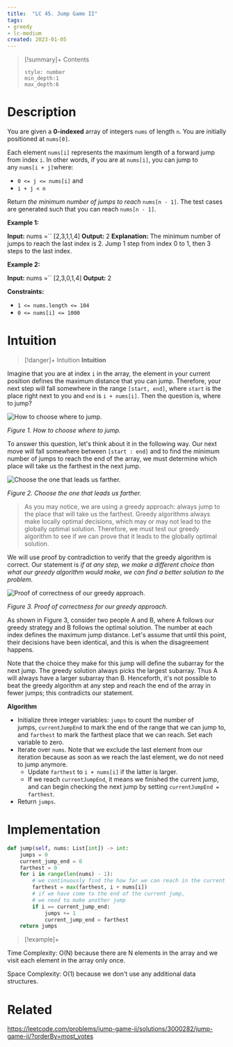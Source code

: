```yaml
---
title:  "LC 45. Jump Game II"
tags:
- greedy
- lc-medium
created: 2023-01-05
---
```


>[!summary]+ Contents
>```toc
>style: number
>min_depth:1
>max_depth:6
>```

# Description
You are given a **0-indexed** array of integers `nums` of length `n`. You are initially positioned at `nums[0]`.

Each element `nums[i]` represents the maximum length of a forward jump from index `i`. In other words, if you are at `nums[i]`, you can jump to any `nums[i + j]`where:

-   `0 <= j <= nums[i]` and
-   `i + j < n`

Return _the minimum number of jumps to reach_ `nums[n - 1]`. The test cases are generated such that you can reach `nums[n - 1]`.

**Example 1:**

**Input:** nums =`` [2,3,1,1,4]
**Output:** 2
**Explanation:** The minimum number of jumps to reach the last index is 2. Jump 1 step from index 0 to 1, then 3 steps to the last index.

**Example 2:**

**Input:** nums =`` [2,3,0,1,4]
**Output:** 2

**Constraints:**

-   `1 <= nums.length <= 104`
-   `0 <= nums[i] <= 1000`

# Intuition

>[!danger]+ Intuition
**Intuition**

Imagine that you are at index `i` in the array, the element in your current position defines the maximum distance that you can jump. Therefore, your next step will fall somewhere in the range `[start, end]`, where `start` is the place right next to you and `end` is `i + nums[i]`. Then the question is, where to jump?

![How to choose where to jump.](https://leetcode.com/problems/jump-game-ii/solutions/3000282/Figures/45/45-Page-1.png)

_Figure 1. How to choose where to jump._

To answer this question, let's think about it in the following way. Our next move will fall somewhere between `[start : end]` and to find the minimum number of jumps to reach the end of the array, we must determine which place will take us the farthest in the next jump.

![Choose the one that leads us farther.](https://leetcode.com/problems/jump-game-ii/solutions/3000282/Figures/45/45-Page-2.png)

_Figure 2. Choose the one that leads us farther._

> As you may notice, we are using a greedy approach: always jump to the place that will take us the farthest. Greedy algorithms always make locally optimal decisions, which may or may not lead to the globally optimal solution. Therefore, we must test our greedy algorithm to see if we can prove that it leads to the globally optimal solution.

We will use proof by contradiction to verify that the greedy algorithm is correct. Our statement is _if at any step, we make a different choice than what our greedy algorithm would make, we can find a better solution to the problem_.

![Proof of correctness of our greedy approach.](https://leetcode.com/problems/jump-game-ii/solutions/3000282/Figures/45/45-Page-3-new.png)

_Figure 3. Proof of correctness for our greedy approach._

As shown in Figure 3, consider two people A and B, where A follows our greedy strategy and B follows the optimal solution. The number at each index defines the maximum jump distance. Let's assume that until this point, their decisions have been identical, and this is when the disagreement happens.

Note that the choice they make for this jump will define the subarray for the next jump. The greedy solution always picks the largest subarray. Thus A will always have a larger subarray than B. Henceforth, it's not possible to beat the greedy algorithm at any step and reach the end of the array in fewer jumps; this contradicts our statement.

**Algorithm**

- Initialize three integer variables: `jumps` to count the number of jumps, `currentJumpEnd` to mark the end of the range that we can jump to, and `farthest` to mark the farthest place that we can reach. Set each variable to zero.
- Iterate over `nums`. Note that we exclude the last element from our iteration because as soon as we reach the last element, we do not need to jump anymore.
    -   Update `farthest` to `i + nums[i]` if the latter is larger.
    -   If we reach `currentJumpEnd`, it means we finished the current jump, and can begin checking the next jump by setting `currentJumpEnd = farthest`.
-   Return `jumps`.
# Implementation
```python
def jump(self, nums: List[int]) -> int:
	jumps = 0
	current_jump_end = 0
	farthest = 0
	for i in range(len(nums) - 1):
		# we continuously find the how far we can reach in the current jump
		farthest = max(farthest, i + nums[i])
		# if we have come to the end of the current jump,
		# we need to make another jump
		if i == current_jump_end:
			jumps += 1
			current_jump_end = farthest
	return jumps
```

>[!example]+ 

Time Complexity: O(N) because there are N elements in the array and we visit each element in the array only once.

Space Complexity: O(1) because we don't use any additional data structures.

# Related
https://leetcode.com/problems/jump-game-ii/solutions/3000282/jump-game-ii/?orderBy=most_votes